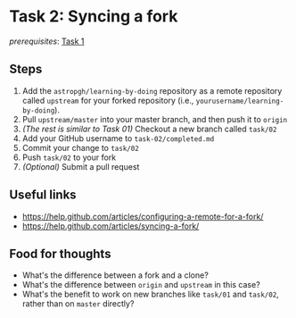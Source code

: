 # Task 2: Syncing a fork

*prerequisites*: [Task 1](../task-01)

## Steps

1. Add the `astropgh/learning-by-doing` repository as a remote repository called `upstream` for your forked repository (i.e., `yourusername/learning-by-doing`).
2. Pull `upstream/master` into your master branch, and then push it to `origin`
3. *(The rest is similar to Task 01)* Checkout a new branch called `task/02`
4. Add your GitHub username to `task-02/completed.md`
5. Commit your change to `task/02`
6. Push `task/02` to your fork
7. *(Optional)* Submit a pull request

## Useful links
- https://help.github.com/articles/configuring-a-remote-for-a-fork/
- https://help.github.com/articles/syncing-a-fork/

## Food for thoughts
- What's the difference between a fork and a clone?
- What's the difference between `origin` and `upstream` in this case?
- What's the benefit to work on new branches like `task/01` and `task/02`, rather than on `master` directly?

